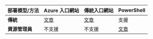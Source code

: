|**部署模型/方法**|**Azure 入口網站**| **傳統入口網站** | **PowerShell**|
|-------------------------------------|-----------------|---------------------|---------------|
|**傳統** |  [文章](../articles/vpn-gateway/vpn-gateway-howto-point-to-site-classic-azure-portal.md)| [文章](../articles/vpn-gateway/point-to-site-create.md)  | 支援 |
|**資源管理員** |不支援| 不支援   | [文章](../articles/vpn-gateway/vpn-gateway-howto-point-to-site-rm-ps.md)  |




<!--HONumber=Oct16_HO2-->


